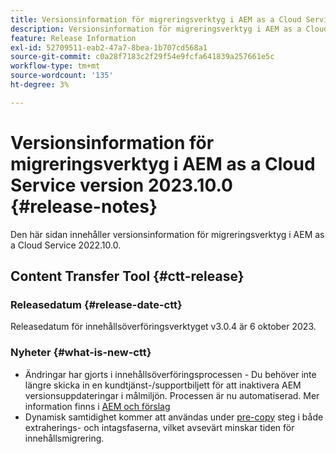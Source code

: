 ```yaml
---
title: Versionsinformation för migreringsverktyg i AEM as a Cloud Service version 2023.10.0
description: Versionsinformation för migreringsverktyg i AEM as a Cloud Service version 2022.10.0
feature: Release Information
exl-id: 52709511-eab2-47a7-8bea-1b707cd568a1
source-git-commit: c0a28f7183c2f29f54e9fcfa641839a257661e5c
workflow-type: tm+mt
source-wordcount: '135'
ht-degree: 3%

---
```


# Versionsinformation för migreringsverktyg i AEM as a Cloud Service version 2023.10.0 {#release-notes}

Den här sidan innehåller versionsinformation för migreringsverktyg i AEM as a Cloud Service 2022.10.0.

## Content Transfer Tool {#ctt-release}

### Releasedatum {#release-date-ctt}

Releasedatum för innehållsöverföringsverktyget v3.0.4 är 6 oktober 2023.

### Nyheter {#what-is-new-ctt}

* Ändringar har gjorts i innehållsöverföringsprocessen - Du behöver inte längre skicka in en kundtjänst-/supportbiljett för att inaktivera AEM versionsuppdateringar i målmiljön. Processen är nu automatiserad. Mer information finns i [AEM och förslag](/help/journey-migration/content-transfer-tool/using-content-transfer-tool/ingesting-content.md#aem-version-updates-and-ingestions)
* Dynamisk samtidighet kommer att användas under [pre-copy](/help/journey-migration/content-transfer-tool/using-content-transfer-tool/handling-large-content-repositories.md) steg i både extraherings- och intagsfaserna, vilket avsevärt minskar tiden för innehållsmigrering.
